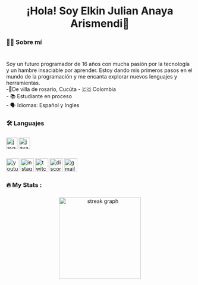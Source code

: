 <div align="center">

  
###

<h1 align="center">¡Hola! Soy Elkin Julian Anaya Arismendi👋</h1>

###

<h3 align="left">👩‍💻  Sobre mí</h3>

###
<p align="left"> <br> Soy un futuro programador de 16 años con mucha pasión por la tecnología y un hambre insaciable por aprender. Estoy dando mis primeros pasos en el mundo de la programación y me encanta explorar nuevos lenguajes y herramientas.<br>-📍De villa de rosario, Cucúta - 🇨🇴 Colombia<br>- 📚 Estudiante en proceso<br>- 🗣️ Idiomas: Español y Ingles</p>

<div>

###

<h3 align="left">🛠 Languajes</h3>

###

<div align="left">
<img src="https://cdn.jsdelivr.net/gh/devicons/devicon/icons/javascript/javascript-original.svg" height="30" alt="javascript logo"  />
<img src="https://upload.wikimedia.org/wikipedia/commons/thumb/c/c2/GitHub_Invertocat_Logo.svg/1200px-GitHub_Invertocat_Logo.svg.png" height="30" alt="javascript logo"  />
</div>


###


<div align="left">
  <img src="https://img.shields.io/static/v1?message=Youtube&logo=youtube&label=&color=FF0000&logoColor=white&labelColor=&style=for-the-badge" height="35" alt="youtube logo"  />
  <img src="https://img.shields.io/static/v1?message=Instagram&logo=instagram&label=&color=E4405F&logoColor=white&labelColor=&style=for-the-badge" height="35" alt="instagram logo"  />
  <img src="https://img.shields.io/static/v1?message=Twitch&logo=twitch&label=&color=9146FF&logoColor=white&labelColor=&style=for-the-badge" height="35" alt="twitch logo"  />
  <img src="https://img.shields.io/static/v1?message=Discord&logo=discord&label=&color=7289DA&logoColor=white&labelColor=&style=for-the-badge" height="35" alt="discord logo"  />
  <img src="https://img.shields.io/static/v1?message=Gmail&logo=gmail&label=&color=D14836&logoColor=white&labelColor=&style=for-the-badge" height="35" alt="gmail logo"  />
</div>

<h3 align="left">🔥   My Stats :</h3>

###

<div align="center">
  <img src="https://streak-stats.demolab.com?user=elkin1709&locale=en&mode=daily&theme=dark&hide_border=false&border_radius=5&order=3" height="220" alt="streak graph"  />
</div>

###
